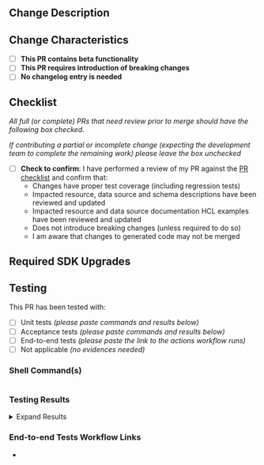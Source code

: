 ## Change Description
<!-- Use this section to describe or list, at a high level, the changes contained in the PR.  Can be in a concise format as you would see on a changelog. -->

## Change Characteristics

- [ ] **This PR contains beta functionality**
- [ ] **This PR requires introduction of breaking changes**
- [ ] **No changelog entry is needed**

## Checklist
<!-- Please check off completed items. -->

_All full (or complete) PRs that need review prior to merge should have the following box checked._

_If contributing a partial or incomplete change (expecting the development team to complete the remaining work) please leave the box unchecked_

- [ ] **Check to confirm**: I have performed a review of my PR against the [PR checklist](../contributing/pr-checklist.md) and confirm that:
  - Changes have proper test coverage (including regression tests)
  - Impacted resource, data source and schema descriptions have been reviewed and updated
  - Impacted resource and data source documentation HCL examples have been reviewed and updated
  - Does not introduce breaking changes (unless required to do so)
  - I am aware that changes to generated code may not be merged

## Required SDK Upgrades
<!-- Use this section to describe or list any dependencies, and the required version, that need upgrading in the provider prior to merge. -->

<!--
N/a

- golang.org/x/oauth2 v0.30.0
-->

## Testing

This PR has been tested with:

- [ ] Unit tests _(please paste commands and results below)_
- [ ] Acceptance tests _(please paste commands and results below)_
- [ ] End-to-end tests _(please paste the link to the actions workflow runs)_
- [ ] Not applicable _(no evidences needed)_

### Shell Command(s)
<!-- Use the following shell block to paste the command used when testing.  An example of a testing command could be: -->
<!-- TF_ACC=1 go test -v -timeout 240s -run ^ $(go list ./...) -->
```shell

```

### Testing Results
<!-- Use the following shell block to paste the results from the testing command(s) used above -->

<details>
  <summary>Expand Results</summary>

```shell

```

</details>

### End-to-end Tests Workflow Links
<!-- Use the following section to list the URLs to the end-to-end test action workflow runs -->

- 